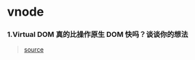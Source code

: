 # vnode

### 1.Virtual DOM 真的比操作原生 DOM 快吗？谈谈你的想法

> [source](https://github.com/Advanced-Frontend/Daily-Interview-Question/issues/47)
